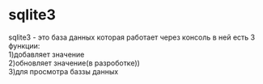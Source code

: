 # sqlite3
sqlite3 - это база данных которая работает через консоль
в ней есть 3 функции:                                                                                                                                                               
  1)добавляет значение                                                                                                                                                             
  2)обновляет значение(в разроботке))                                                                                                                                               
  3)для просмотра баззы данных
